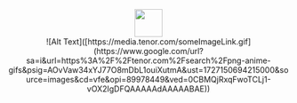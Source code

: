 <div align="center">
    <img src="https://www.google.com/url?sa=i&url=https%3A%2F%2Ftenor.com%2Fsearch%2Fpng-anime-gifs&psig=AOvVaw34xYJ77O8mDbL1ouiXutmA&ust=1727150694215000&source=images&cd=vfe&opi=89978449&ved=0CBMQjRxqFwoTCLj1-vOX2IgDFQAAAAAdAAAAABAE" height="50px" width="50px">
</div>



<div align="center">
    ![Alt Text]([https://media.tenor.com/someImageLink.gif](https://www.google.com/url?sa=i&url=https%3A%2F%2Ftenor.com%2Fsearch%2Fpng-anime-gifs&psig=AOvVaw34xYJ77O8mDbL1ouiXutmA&ust=1727150694215000&source=images&cd=vfe&opi=89978449&ved=0CBMQjRxqFwoTCLj1-vOX2IgDFQAAAAAdAAAAABAE))
</div>

